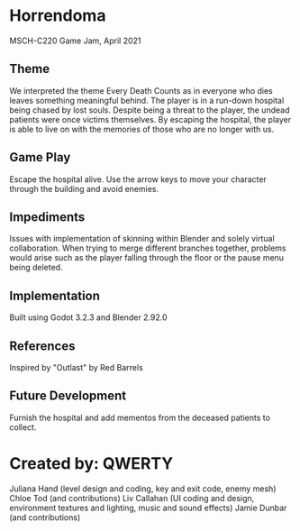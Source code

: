 # Horrendoma
MSCH-C220 Game Jam, April 2021

## Theme
We interpreted the theme Every Death Counts as in everyone who dies leaves something meaningful behind. The player is in a run-down hospital being chased by lost souls. Despite being a threat to the player, the undead patients were once victims themselves. By escaping the hospital, the player is able to live on with the memories of those who are no longer with us.

## Game Play
Escape the hospital alive.
Use the arrow keys to move your character through the building and avoid enemies.

## Impediments
Issues with implementation of skinning within Blender and solely virtual collaboration. When trying to merge different branches together, problems would arise such as the player falling through the floor or the pause menu being deleted.

## Implementation
Built using Godot 3.2.3 and Blender 2.92.0

## References
Inspired by "Outlast" by Red Barrels

## Future Development
Furnish the hospital and add mementos from the deceased patients to collect.

# Created by: QWERTY
Juliana Hand (level design and coding, key and exit code, enemy mesh)
Chloe Tod (and contributions)
Liv Callahan (UI coding and design, environment textures and lighting, music and sound effects)
Jamie Dunbar (and contributions)

